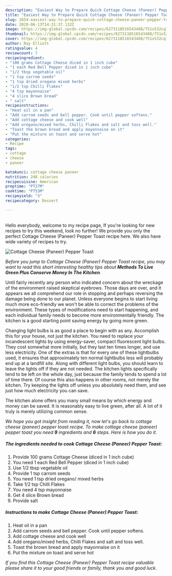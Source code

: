 ```yaml
---
description: "Easiest Way to Prepare Quick Cottage Cheese (Paneer) Pepper Toast"
title: "Easiest Way to Prepare Quick Cottage Cheese (Paneer) Pepper Toast"
slug: 2654-easiest-way-to-prepare-quick-cottage-cheese-paneer-pepper-toast
date: 2020-06-13T14:31:37.132Z
image: https://img-global.cpcdn.com/recipes/6273118516543488/751x532cq70/cottage-cheese-paneer-pepper-toast-recipe-main-photo.jpg
thumbnail: https://img-global.cpcdn.com/recipes/6273118516543488/751x532cq70/cottage-cheese-paneer-pepper-toast-recipe-main-photo.jpg
cover: https://img-global.cpcdn.com/recipes/6273118516543488/751x532cq70/cottage-cheese-paneer-pepper-toast-recipe-main-photo.jpg
author: Ray Elliott
ratingvalue: 4
reviewcount: 7
recipeingredient:
- "100 grams Cottage Cheese diced in 1 inch cube"
- "1 each Red Bell Pepper diced in 1 inch cube"
- "1/2 tbsp vegetable oil"
- "1 tsp carrom seeds"
- "1 tsp dried oregano mixed herbs"
- "1/2 tsp Chilli Flakes"
- "4 tsp mayonnaise"
- "4 slice Brown bread"
- " salt"
recipeinstructions:
- "Heat oil in a pan"
- "Add carrom seeds and bell pepper. Cook until pepper softens."
- "Add cottage cheese and cook well"
- "Add oregano/mixed herbs, Chilli Flakes and salt and toss well."
- "Toast the brown bread and apply mayonnaise on it"
- "Put the mixture on toast and serve hot"
categories:
- Recipe
tags:
- cottage
- cheese
- paneer

katakunci: cottage cheese paneer 
nutrition: 248 calories
recipecuisine: American
preptime: "PT27M"
cooktime: "PT53M"
recipeyield: "3"
recipecategory: Dessert

---
```

<br>
Hello everybody, welcome to my recipe page, If you're looking for new recipes to try this weekend, look no further! We provide you only the perfect Cottage Cheese (Paneer) Pepper Toast recipe here. We also have wide variety of recipes to try.
<br>


![Cottage Cheese (Paneer) Pepper Toast](https://img-global.cpcdn.com/recipes/6273118516543488/751x532cq70/cottage-cheese-paneer-pepper-toast-recipe-main-photo.jpg)

<i>Before you jump to Cottage Cheese (Paneer) Pepper Toast recipe, you may want to read this short interesting healthy tips about 
<strong>Methods To Live Green Plus Conserve Money In The Kitchen</strong>.</i>
</br>

Until fairly recently any person who indicated concern about the wreckage of the environment raised skeptical eyebrows. Those days are over, and it appears we all comprehend our role in stopping and perhaps reversing the damage being done to our planet. Unless everyone begins to start living much more eco-friendly we won't be able to correct the problems of the environment. These types of modifications need to start happening, and each individual family needs to become more environmentally friendly. The kitchen is a good starting point saving energy by going more green.

Changing light bulbs is as good a place to begin with as any. Accomplish this for your house, not just the kitchen. You need to replace your incandescent lights by using energy-saver, compact fluorescent light bulbs. They cost somewhat more initially, but they last ten times longer, and use less electricity. One of the extras is that for every one of these lightbulbs used, it ensures that approximately ten normal lightbulbs less will probably end up at a landfill site. Along with different light bulbs, you should learn to leave the lights off if they are not needed. The kitchen lights specifically tend to be left on the whole day, just because the family tends to spend a lot of time there. Of course this also happens in other rooms, not merely the kitchen. Try keeping the lights off unless you absolutely need them, and see just how much electricity you can save.

The kitchen alone offers you many small means by which energy and money can be saved. It is reasonably easy to live green, after all. A lot of it truly is merely utilizing common sense.


<i>We hope you got insight from reading it, now let's go back to cottage cheese (paneer) pepper toast recipe. To make cottage cheese (paneer) pepper toast you need <strong>9</strong> ingredients and <strong>6</strong> steps. Here is how you do it.
</i>

##### The ingredients needed to cook Cottage Cheese (Paneer) Pepper Toast:

1. Provide 100 grams Cottage Cheese (diced in 1 inch cube)
1. You need 1 each Red Bell Pepper (diced in 1 inch cube)
1. Use 1/2 tbsp vegetable oil
1. Provide 1 tsp carrom seeds
1. You need 1 tsp dried oregano/ mixed herbs
1. Take 1/2 tsp Chilli Flakes
1. You need 4 tsp mayonnaise
1. Get 4 slice Brown bread
1. Provide  salt


##### Instructions to make Cottage Cheese (Paneer) Pepper Toast:

1. Heat oil in a pan
1. Add carrom seeds and bell pepper. Cook until pepper softens.
1. Add cottage cheese and cook well
1. Add oregano/mixed herbs, Chilli Flakes and salt and toss well.
1. Toast the brown bread and apply mayonnaise on it
1. Put the mixture on toast and serve hot


<i>If you find this Cottage Cheese (Paneer) Pepper Toast recipe valuable please share it to your good friends or family, thank you and good luck.</i>
